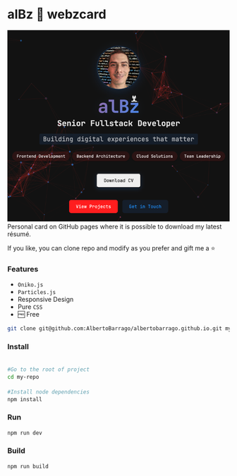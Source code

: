 # alBz 🌌 webzcard 

![img.png](img.png)
Personal card on GitHub pages where it is possible to download my latest résumé.

If you like, you can clone repo and modify as you prefer and gift me a ⭐️

### Features
- `Oniko.js`
- `Particles.js`
- Responsive Design
- Pure `CSS`
- 🆓 Free 

```bash
git clone git@github.com:AlbertoBarrago/albertobarrago.github.io.git my-repo
```

### Install
```bash

#Go to the root of project
cd my-repo 

#Install node dependencies
npm install 
```

### Run
```bash
npm run dev
```

### Build
```bash
npm run build
```


